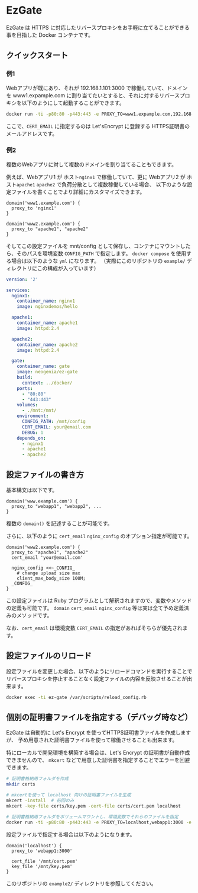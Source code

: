 # EzGate

EzGate は HTTPS に対応したリバースプロキシをお手軽に立てることができる事を目指した Docker コンテナです。

## クイックスタート

### 例1

Webアプリが既にあり、それが 192.168.1.101:3000 で稼働していて、ドメインを www1.expample.com に割り当てたいとすると、それに対するリバースプロキシを以下のようにして起動することができます。

```bash
docker run -ti -p80:80 -p443:443 -e PROXY_TO=www1.expample.com,192.168.1.101:3000 -e CERT_EMAIL=your@email.com neogenia/ez-gate:latest
```

ここで、`CERT_EMAIL` に指定するのは Let'sEncrypt に登録する HTTPS証明書のメールアドレスです。

### 例2

複数のWebアプリに対して複数のドメインを割り当てることもできます。

例えば、Webアプリ1 が ホスト`nginx1` で稼働していて、更に Webアプリ2 が ホスト`apache1` `apache2` で負荷分散として複数稼働している場合、
以下のような設定ファイルを書くことでより詳細にカスタマイズできます。

```
domain('www1.example.com') {
  proxy_to 'nginx1'
}

domain('www2.example.com') {
  proxy_to "apache1", "apache2"
}
```

そしてこの設定ファイルを mnt/config として保存し、コンテナにマウントしたら、そのパスを環境変数 `CONFIG_PATH` で指定します。
`docker compose` を使用する場合は以下のような `yml` になります。
（実際にこのリポジトリの `example/` ディレクトリにこの構成が入っています）

```yml
version: '2'

services:
  nginx1:
    container_name: nginx1
    image: nginxdemos/hello

  apache1:
    container_name: apache1
    image: httpd:2.4

  apache2:
    container_name: apache2
    image: httpd:2.4

  gate:
    container_name: gate
    image: neogenia/ez-gate
    build:
      context: ../docker/
    ports:
      - "80:80"
      - "443:443"
    volumes:
      - ./mnt:/mnt/
    environment:
      CONFIG_PATH: /mnt/config
      CERT_EMAIL: your@email.com
      DEBUG: 1
    depends_on:
      - nginx1
      - apache1
      - apache2
```

## 設定ファイルの書き方

基本構文は以下です。

```
domain('www.example.com') {
  proxy_to "webapp1", "webapp2", ...
}
```

複数の `domain()` を記述することが可能です。

さらに、以下のように `cert_email` `nginx_config` のオプション指定が可能です。

```
domain('www2.example.com') {
  proxy_to "apache1", "apache2"
  cert_email 'your@email.com'

  nginx_config <<~_CONFIG_
    # change upload size max
    client_max_body_size 100M;
  _CONFIG_
}
```

この設定ファイルは Ruby プログラムとして解釈されますので、変数やメソッドの定義も可能です。
`domain` `cert_email` `nginx_config` 等は実は全て予め定義済みのメソッドです。

なお、`cert_email` は環境変数 `CERT_EMAIL` の指定があればそちらが優先されます。

## 設定ファイルのリロード

設定ファイルを変更した場合、以下のようにリロードコマンドを実行することで
リバースプロキシを停止することなく設定ファイルの内容を反映させることが出来ます。

```bash
docker exec -ti ez-gate /var/scripts/reload_config.rb
```

## 個別の証明書ファイルを指定する（デバッグ時など）

EzGate は自動的に Let's Encrypt を使ってHTTPS証明書ファイルを作成しますが、
予め用意された証明書ファイルを使って稼働させることも出来ます。

特にローカルで開発環境を構築する場合は、Let's Encrypt の証明書が自動作成できませんので、
`mkcert` などで用意した証明書を指定することでエラーを回避できます。

```bash
# 証明書格納用フォルダを作成
mkdir certs

# mkcertを使って localhost 向けの証明書ファイルを生成
mkcert -install  # 初回のみ
mkcert -key-file certs/key.pem -cert-file certs/cert.pem localhost

# 証明書格納用フォルダをボリュームマウントし、環境変数でそれらのファイルを指定
docker run -ti -p80:80 -p443:443 -e PROXY_TO=localhost,webapp1:3000 -e CERT_FILE=/mnt/cert.pem -e KEY_FILE=/mnt/key.pem -v `pwd`/certs:/mnt neogenia/ez-gate:latest
```

設定ファイルで指定する場合は以下のようになります。

```
domain('localhost') {
  proxy_to 'webapp1:3000'

  cert_file '/mnt/cert.pem'
  key_file '/mnt/key.pem'
}
```

このリポジトリの `example2/` ディレクトリを参照してください。


